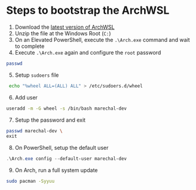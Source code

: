 # Steps to bootstrap the ArchWSL

1. Download the [latest version of ArchWSL](https://github.com/yuk7/ArchWSL/releases/latest)
2. Unzip the file at the Windows Root (`C:`)
3. On an Elevated PowerShell, execute the `.\Arch.exe` command and wait to complete
4. Execute `.\Arch.exe` again and configure the `root` password

```sh
passwd
```

5. Setup `sudoers` file

```sh
 echo "%wheel ALL=(ALL) ALL" > /etc/sudoers.d/wheel
```

6. Add user

```sh
useradd -m -G wheel -s /bin/bash marechal-dev
```

7. Setup the password and exit

```sh
passwd marechal-dev \
exit
```

8. On PowerShell, setup the default user

```powershell
.\Arch.exe config --default-user marechal-dev
```

9. On Arch, run a full system update

```sh
sudo pacman -Syyuu
```
